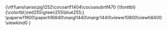 {\rtf1\ansi\ansicpg1252\cocoartf1404\cocoasubrtf470
{\fonttbl}
{\colortbl;\red255\green255\blue255;}
\paperw11900\paperh16840\margl1440\margr1440\vieww10800\viewh8400\viewkind0
}